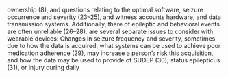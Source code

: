 ownership (8), and questions relating to the optimal software, seizure occurrence and severity (23–25), and witness accounts
hardware, and data transmission systems. Additionally, there of epileptic and behavioral events are often unreliable (26–28).
are several separate issues to consider with wearable devices: Changes in seizure frequency and severity, sometimes due to
how the data is acquired, what systems can be used to achieve poor medication adherence (29), may increase a person’s risk
this acquisition, and how the data may be used to provide of SUDEP (30), status epilepticus (31), or injury during daily